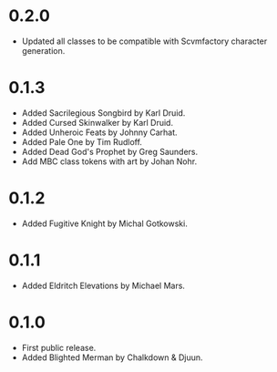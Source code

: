 # 0.2.0
- Updated all classes to be compatible with Scvmfactory character generation.

# 0.1.3
- Added Sacrilegious Songbird by Karl Druid.
- Added Cursed Skinwalker by Karl Druid.
- Added Unheroic Feats by Johnny Carhat.
- Added Pale One by Tim Rudloff.
- Added Dead God's Prophet by Greg Saunders.
- Add MBC class tokens with art by Johan Nohr.

# 0.1.2
- Added Fugitive Knight by Michal Gotkowski.

# 0.1.1
- Added Eldritch Elevations by Michael Mars.

# 0.1.0
- First public release.
- Added Blighted Merman by Chalkdown & Djuun.

